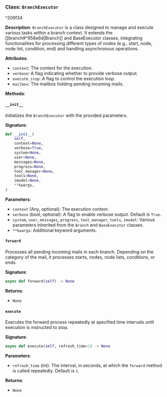 
### Class: `BranchExecutor`

^209f34

**Description**:
`BranchExecutor` is a class designed to manage and execute various tasks within a branch context. It extends the [[branch#^958e6d|Branch]] and BaseExecutor classes, integrating functionalities for processing different types of nodes (e.g., start, node, node list, condition, end) and handling asynchronous operations.

**Attributes**:
- `context`: The context for the execution.
- `verbose`: A flag indicating whether to provide verbose output.
- `execute_stop`: A flag to control the execution loop.
- `mailbox`: The mailbox holding pending incoming mails.

**Methods**:

#### `__init__`
Initializes the `BranchExecutor` with the provided parameters.

**Signature**:
```python
def __init__(
    self,
    context=None,
    verbose=True,
    system=None,
    user=None,
    messages=None,
    progress=None,
    tool_manager=None,
    tools=None,
    imodel=None,
    **kwargs,
)
```

**Parameters**:
- `context` (Any, optional): The execution context.
- `verbose` (bool, optional): A flag to enable verbose output. Default is `True`.
- `system`, `user`, `messages`, `progress`, `tool_manager`, `tools`, `imodel`: Various parameters inherited from the `Branch` and `BaseExecutor` classes.
- `**kwargs`: Additional keyword arguments.

#### `forward`
Processes all pending incoming mails in each branch. Depending on the category of the mail, it processes starts, nodes, node lists, conditions, or ends.

**Signature**:
```python
async def forward(self) -> None
```

**Returns**:
- `None`

#### `execute`
Executes the forward process repeatedly at specified time intervals until execution is instructed to stop.

**Signature**:
```python
async def execute(self, refresh_time=1) -> None
```

**Parameters**:
- `refresh_time` (int): The interval, in seconds, at which the `forward` method is called repeatedly. Default is `1`.

**Returns**:
- `None`

